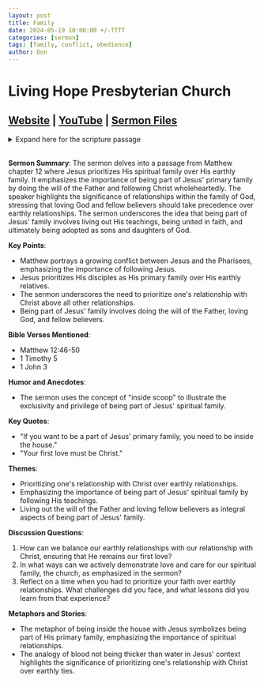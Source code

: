 ```yaml
---
layout: post
title: Family
date: 2024-05-19 10:00:00 +/-TTTT
categories: [sermon]
tags: [family, conflict, obedience]
author: Don
---
```

# Living Hope Presbyterian Church

## [Website](https://www.livinghopepresbyterian.org/) | [YouTube](https://www.youtube.com/@LivingHopePresbyterianChurch) | [Sermon Files](https://github.com/jobian-ai/LHP-Sermons/tree/f541cdd7fade61b0d743fa669909c2fa05a46ba1/sermons/24-05-19)

<details closed>
  <summary>Expand here for the scripture passage</summary>
<br/><br/><b>Matthew 12</b>
<br/><br/><i>Matthew 12: 46 While he was still speaking to the people, behold, his mother and his brothers stood outside, asking to speak to him. 48 But he replied to the man who told him, “Who is my mother, and who are my brothers?” 49 And stretching out his hand toward his disciples, he said, “Here are my mother and my brothers! 50 For whoever does the will of my Father in heaven is my brother and sister and mother.”
<br/><br/></i>
ESV: The Holy Bible, English Standard Version ©2011 Crossway Bibles, a division of Good News Publishers.  All rights reserved.
<br/><br/>
</details>
<br/>

**Sermon Summary**:
The sermon delves into a passage from Matthew chapter 12 where Jesus prioritizes His spiritual family over His earthly family. It emphasizes the importance of being part of Jesus' primary family by doing the will of the Father and following Christ wholeheartedly. The speaker highlights the significance of relationships within the family of God, stressing that loving God and fellow believers should take precedence over earthly relationships. The sermon underscores the idea that being part of Jesus' family involves living out His teachings, being united in faith, and ultimately being adopted as sons and daughters of God.

**Key Points**:

- Matthew portrays a growing conflict between Jesus and the Pharisees, emphasizing the importance of following Jesus.
- Jesus prioritizes His disciples as His primary family over His earthly relatives.
- The sermon underscores the need to prioritize one's relationship with Christ above all other relationships.
- Being part of Jesus' family involves doing the will of the Father, loving God, and fellow believers.

**Bible Verses Mentioned**:

- Matthew 12:46-50
- 1 Timothy 5
- 1 John 3

**Humor and Anecdotes**:

- The sermon uses the concept of "inside scoop" to illustrate the exclusivity and privilege of being part of Jesus' spiritual family.

**Key Quotes**:

- "If you want to be a part of Jesus' primary family, you need to be inside the house."
- "Your first love must be Christ."

**Themes**:

- Prioritizing one's relationship with Christ over earthly relationships.
- Emphasizing the importance of being part of Jesus' spiritual family by following His teachings.
- Living out the will of the Father and loving fellow believers as integral aspects of being part of Jesus' family.

**Discussion Questions**:

1. How can we balance our earthly relationships with our relationship with Christ, ensuring that He remains our first love?
2. In what ways can we actively demonstrate love and care for our spiritual family, the church, as emphasized in the sermon?
3. Reflect on a time when you had to prioritize your faith over earthly relationships. What challenges did you face, and what lessons did you learn from that experience?

**Metaphors and Stories**:

- The metaphor of being inside the house with Jesus symbolizes being part of His primary family, emphasizing the importance of spiritual relationships.
- The analogy of blood not being thicker than water in Jesus' context highlights the significance of prioritizing one's relationship with Christ over earthly ties.
